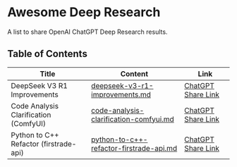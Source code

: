 # Awesome Deep Research

A list to share OpenAI ChatGPT Deep Research results.

## Table of Contents

| Title                                 | Content                                                                                          | Link                                                                                 |
| ------------------------------------- | ------------------------------------------------------------------------------------------------ | ------------------------------------------------------------------------------------ |
| DeepSeek V3 R1 Improvements           | [deepseek-v3-r1-improvements.md](./deep-research/deepseek-v3-r1-improvements.md)                 | [ChatGPT Share Link](https://chatgpt.com/share/67a0cefc-1514-800c-8aac-e42fbff8cd13) |
| Code Analysis Clarification (ComfyUI) | [code-analysis-clarification-comfyui.md](./deep-research/code-analysis-clarification-comfyui.md) | [ChatGPT Share Link](https://chatgpt.com/share/67a0fbf0-aeac-800c-814f-6d5600b856f9) |
| Python to C++ Refactor (firstrade-api) | [python-to-c++-refactor-firstrade-api.md](./deep-research/python-to-c++-refactor-firstrade-api.md) | [ChatGPT Share Link](https://chatgpt.com/share/67a1022b-fab4-800c-8a97-9a26666ffca7) |
